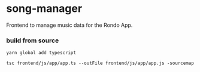 song-manager
============

Frontend to manage music data for the Rondo App.

### build from source

    yarn global add typescript
    
    tsc frontend/js/app/app.ts --outFile frontend/js/app/app.js -sourcemap
